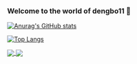 ### Welcome to the world of dengbo11 👋

[![Anurag's GitHub stats](https://github-readme-stats.vercel.app/api?username=dengbo11&show_icons=true&theme=onedark)](https://github.com/anuraghazra/github-readme-stats)

[![Top Langs](https://github-readme-stats.vercel.app/api/top-langs/?username=dengbo11&layout=compact)](https://github.com/dengbo11)

<a href="https://github.com/linuxdeepin/deepin-im">
  <img align="center" src="https://github-readme-stats.vercel.app/api/pin/?username=dengbo11&repo=deepin-im" />
</a>
<a href="https://github.com/linuxdeepin/dde-daemon">
  <img align="center" src="https://github-readme-stats.vercel.app/api/pin/?username=dengbo11&repo=dde-daemon" />
</a>
